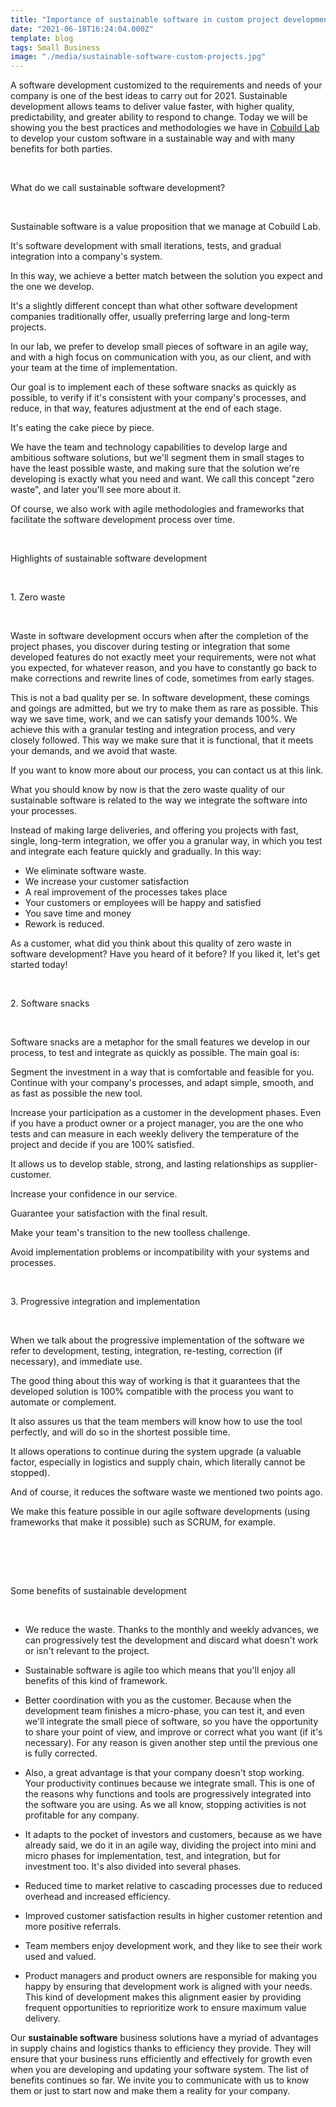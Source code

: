 ```yaml
---
title: "Importance of sustainable software in custom project development"
date: "2021-06-18T16:24:04.000Z"
template: blog
tags: Small Business
image: "./media/sustainable-software-custom-projects.jpg"
---
```


A software development customized to the requirements and needs of your company is one of the best ideas to carry out for 2021. Sustainable development allows teams to deliver value faster, with higher quality, predictability, and greater ability to respond to change. Today we will be showing you the best practices and methodologies we have in <a target="_blank" href="https://cobuildlab.com/">  Cobuild Lab</a> to develop your custom software in a sustainable way and with many benefits for both parties. 

<br>

<title-2>What do we call sustainable software development?</title-2>

<br>

Sustainable software is a value proposition that we manage at Cobuild Lab. 

It's software development with small iterations, tests, and gradual integration into a company's system. 

In this way, we achieve a better match between the solution you expect and the one we develop. 

It's a slightly different concept than what other software development companies traditionally offer, usually preferring large and long-term projects. 

In our lab, we prefer to develop small pieces of software in an agile way, and with a high focus on communication with you, as our client, and with your team at the time of implementation. 

Our goal is to implement each of these software snacks as quickly as possible, to verify if it's consistent with your company's processes, and reduce, in that way, features adjustment at the end of each stage.

It's eating the cake piece by piece. 

We have the team and technology capabilities to develop large and ambitious software solutions, but we'll segment them in small stages to have the least possible waste, and making sure that the solution we're developing is exactly what you need and want. We call this concept "zero waste", and later you'll see more about it. 

Of course, we also work with agile methodologies and frameworks that facilitate the software development process over time.

<br>

<title-2>Highlights of sustainable software development</title-2>

<br>

<title-3>1. Zero waste</title-3>

<br>

Waste in software development occurs when after the completion of the project phases, you discover during testing or integration that some developed features do not exactly meet your requirements, were not what you expected, for whatever reason, and you have to constantly go back to make corrections and rewrite lines of code, sometimes from early stages. 

This is not a bad quality per se. In software development, these comings and goings are admitted, but we try to make them as rare as possible. This way we save time, work, and we can satisfy your demands 100%. We achieve this with a granular testing and integration process, and very closely followed. This way we make sure that it is functional, that it meets your demands, and we avoid that waste. 

If you want to know more about our process, you can contact us at this link.

What you should know by now is that the zero waste quality of our sustainable software is related to the way we integrate the software into your processes. 

Instead of making large deliveries, and offering you projects with fast, single, long-term integration, we offer you a granular way, in which you test and integrate each feature quickly and gradually. In this way:

* We eliminate software waste. 
* We increase your customer satisfaction
* A real improvement of the processes takes place
* Your customers or employees will be happy and satisfied
* You save time and money
* Rework is reduced. 

As a customer, what did you think about this quality of zero waste in software development? Have you heard of it before? If you liked it, let's get started today!

<br>

<title-3>2. Software snacks</title-3>

<br>

Software snacks are a metaphor for the small features we develop in our process, to test and integrate as quickly as possible. The main goal is: 

Segment the investment in a way that is comfortable and feasible for you. 
Continue with your company's processes, and adapt simple, smooth, and as fast as possible the new tool. 

Increase your participation as a customer in the development phases. Even if you have a product owner or a project manager, you are the one who tests and can measure in each weekly delivery the temperature of the project and decide if you are 100% satisfied. 

It allows us to develop stable, strong, and lasting relationships as supplier-customer. 

Increase your confidence in our service. 

Guarantee your satisfaction with the final result. 

Make your team's transition to the new toolless challenge. 

Avoid implementation problems or incompatibility with your systems and processes. 

<br>

<title-3>3. Progressive integration and implementation</title-3>

<br>

When we talk about the progressive implementation of the software we refer to development, testing, integration, re-testing, correction (if necessary), and immediate use. 

The good thing about this way of working is that it guarantees that the developed solution is 100% compatible with the process you want to automate or complement. 

It also assures us that the team members will know how to use the tool perfectly, and will do so in the shortest possible time. 

It allows operations to continue during the system upgrade (a valuable factor, especially in logistics and supply chain, which literally cannot be stopped). 

And of course, it reduces the software waste we mentioned two points ago. 

We make this feature possible in our agile software developments (using frameworks that make it possible) such as SCRUM, for example. 

<br>

<youtube-video id="8yV_hf59mio"></youtube-video>

<br>

<br>

<title-2>Some benefits of sustainable development</title-2>

<br>

* We reduce the waste. Thanks to the monthly and weekly advances, we can progressively test the development and discard what doesn't work or isn't relevant to the project.

* Sustainable software is agile too which means that you'll enjoy all benefits of this kind of framework.

* Better coordination with you as the customer. Because when the development team finishes a micro-phase, you can test it, and even we'll integrate the small piece of software, so you have the opportunity to share your point of view, and improve or correct what you want (if it's necessary). For any reason is given another step until the previous one is fully corrected.

* Also, a great advantage is that your company doesn't stop working. Your productivity continues because we integrate small. This is one of the reasons why functions and tools are progressively integrated into the software you are using. As we all know, stopping activities is not profitable for any company.

* It adapts to the pocket of investors and customers, because as we have already said, we do it in an agile way, dividing the project into mini and micro phases for implementation, test, and integration, but for investment too. It's also divided into several phases.

* Reduced time to market relative to cascading processes due to reduced overhead and increased efficiency. 

* Improved customer satisfaction results in higher customer retention and more positive referrals.

* Team members enjoy development work, and they like to see their work used and valued.

* Product managers and product owners are responsible for making you happy by ensuring that development work is aligned with your needs. This kind of development makes this alignment easier by providing frequent opportunities to reprioritize work to ensure maximum value delivery.


Our **sustainable software** business solutions have a myriad of advantages in supply chains and logistics thanks to efficiency they provide. They will ensure that your business runs efficiently and effectively for growth even when you are developing and updating your software system. The list of benefits continues so far. We invite you to communicate with us to know them or just to start now and make them a reality for your company. 

